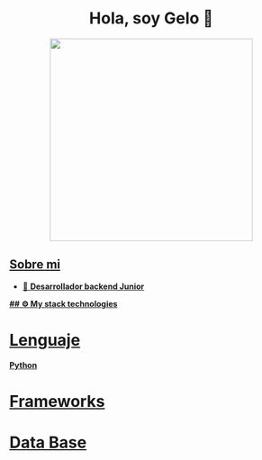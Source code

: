 <h1 align="center">Hola, soy Gelo 🤟</h1>

<div align="center">
<a href="https://ossinsight.io">
  <img src="/web/static/img/screenshots/homepage.gif" height=360
</a>
</div>

## Sobre mi

<ul>
    <li>🌱 <b>Desarrollador backend Junior</li>
           
</ul>
## ⚙ My stack technologies
<h1>Lenguaje</h1>
<p>Python</p>
<h1>Frameworks</h1>
<h1>Data Base</h1>
